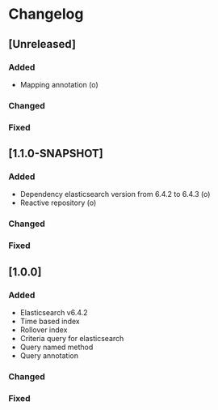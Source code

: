 # Changelog

## [Unreleased]
### Added
- Mapping annotation (o)

### Changed

### Fixed


## [1.1.0-SNAPSHOT]
### Added
- Dependency elasticsearch version from 6.4.2 to 6.4.3 (o)
- Reactive repository (o)

### Changed

### Fixed

## [1.0.0]
### Added
- Elasticsearch v6.4.2
- Time based index
- Rollover index
- Criteria query for elasticsearch
- Query named method
- Query annotation

### Changed

### Fixed

